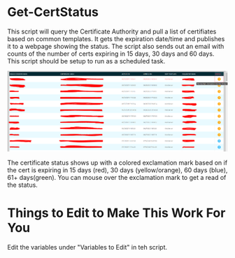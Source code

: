 # Get-CertStatus
This script will query the Certificate Authority and pull a list of certifiates based on common templates. It gets the expiration date/time and publishes it to a webpage showing the status. The script also sends out an email with counts of the number of certs expiring in 15 days, 30 days and 60 days. This script should be setup to run as a scheduled task.

![Table Example](ExampleImages/webpageExample.PNG?raw=true)

The certificate status shows up with a colored exclamation mark based on if the cert is expiring in 15 days (red), 30 days (yellow/orange), 60 days (blue), 61+ days(green). You can mouse over the exclamation mark to get a read of the status.

# Things to Edit to Make This Work For You
Edit the variables under "Variables to Edit" in teh script. 
